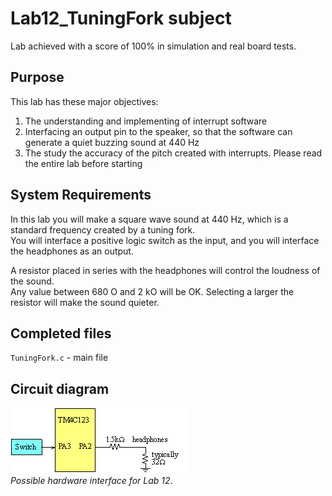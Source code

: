 # Lab12_TuningFork subject

Lab achieved with a score of 100% in simulation and real board tests.

## Purpose

This lab has these major objectives: 
1. The understanding and implementing of interrupt software 
2. Interfacing an output pin to the speaker, so that the software can generate a quiet buzzing sound at 440 Hz 
3. The study the accuracy of the pitch created with interrupts. Please read the entire lab before starting

## System Requirements

In this lab you will make a square wave sound at 440 Hz, which is a standard frequency created by a tuning fork. \
You will interface a positive logic switch as the input, and you will interface the headphones as an output.

A resistor placed in series with the headphones will control the loudness of the sound. \
Any value between 680 O and 2 kO will be OK. Selecting a larger the resistor will make the sound quieter.

## Completed files

`TuningFork.c` - main file

## Circuit diagram

![Alt text](Lab12_circuit.png?raw=true) \
*Possible hardware interface for Lab 12*.
